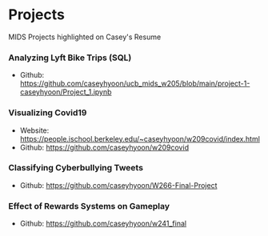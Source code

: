 # Projects
MIDS Projects highlighted on Casey's Resume

### Analyzing Lyft Bike Trips (SQL)
- Github: https://github.com/caseyhyoon/ucb_mids_w205/blob/main/project-1-caseyhyoon/Project_1.ipynb

### Visualizing Covid19
- Website: https://people.ischool.berkeley.edu/~caseyhyoon/w209covid/index.html
- Github: https://github.com/caseyhyoon/w209covid

### Classifying Cyberbullying Tweets
- Github: https://github.com/caseyhyoon/W266-Final-Project

### Effect of Rewards Systems on Gameplay
- Github: https://github.com/caseyhyoon/w241_final
